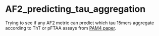 # AF2_predicting_tau_aggregation
Trying to see if any AF2 metric can predict which tau 15mers aggregate according to ThT or pFTAA assays from [PAM4 paper](https://www.nature.com/articles/s41467-024-45429-2/figures/1).
